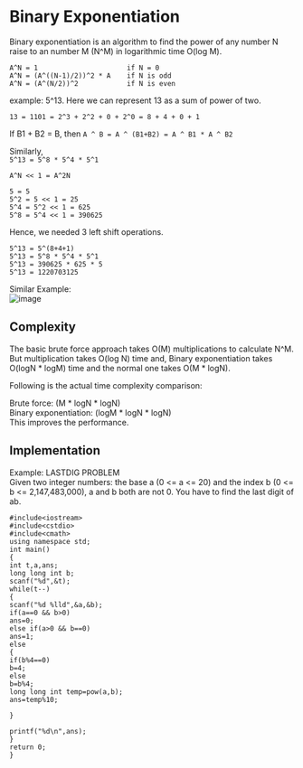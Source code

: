 # Binary Exponentiation
Binary exponentiation is an algorithm to find the power of any number N raise to an number M (N^M) in logarithmic time O(log M).

```
A^N = 1                      if N = 0
A^N = (A^((N-1)/2))^2 * A    if N is odd
A^N = (A^(N/2))^2            if N is even
```
example:
5^13.
Here we can represent 13 as a sum of power of two.

`13 = 1101 = 2^3 + 2^2 + 0 + 2^0 = 8 + 4 + 0 + 1`

If B1 + B2 = B, then
`A ^ B = A ^ (B1+B2) = A ^ B1 * A ^ B2`<br>

Similarly, <br>
`5^13 = 5^8 * 5^4 * 5^1`<br>

`A^N << 1 = A^2N`

```
5 = 5
5^2 = 5 << 1 = 25
5^4 = 5^2 << 1 = 625
5^8 = 5^4 << 1 = 390625
```
Hence, we needed 3 left shift operations.

```
5^13 = 5^(8+4+1)
5^13 = 5^8 * 5^4 * 5^1
5^13 = 390625 * 625 * 5
5^13 = ‭1220703125‬
```
Similar Example:<br>
![image](https://user-images.githubusercontent.com/56961626/136423559-29fc4e07-f17f-40da-bf15-e7717c4b4f5f.jpg)

## Complexity
The basic brute force approach takes O(M) multiplications to calculate N^M.
But multiplication takes O(log N) time and, Binary exponentiation takes O(logN * logM) time and the normal one takes O(M * logN).

Following is the actual time complexity comparison:

Brute force: (M * logN * logN)<br>
Binary exponentiation: (logM * logN * logN)<br>
This improves the performance.



## Implementation
Example: LASTDIG PROBLEM <br>
Given two integer numbers: the base a (0 <= a <= 20) and the index b (0 <= b <= 2,147,483,000), a and b both are not 0. You have to find the last digit of ab.
```
#include<iostream>
#include<cstdio>
#include<cmath>
using namespace std;
int main()
{
int t,a,ans;
long long int b;
scanf("%d",&t);
while(t--)
{
scanf("%d %lld",&a,&b);
if(a==0 && b>0)
ans=0;
else if(a>0 && b==0)
ans=1;
else
{
if(b%4==0)
b=4;
else
b=b%4;
long long int temp=pow(a,b);
ans=temp%10;

}

printf("%d\n",ans);
}
return 0;
}
```
